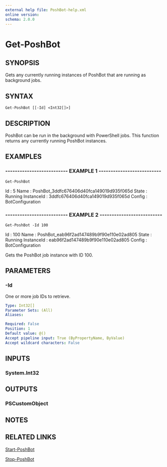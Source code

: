 ```yaml
---
external help file: PoshBot-help.xml
online version: 
schema: 2.0.0
---
```


# Get-PoshBot

## SYNOPSIS
Gets any currently running instances of PoshBot that are running as background jobs.

## SYNTAX

```
Get-PoshBot [[-Id] <Int32[]>]
```

## DESCRIPTION
PoshBot can be run in the background with PowerShell jobs.
This function returns
any currently running PoshBot instances.

## EXAMPLES

### -------------------------- EXAMPLE 1 --------------------------
```
Get-PoshBot
```

Id         : 5
Name       : PoshBot_3ddfc676406d40fca149019d935f065d
State      : Running
InstanceId : 3ddfc676406d40fca149019d935f065d
Config     : BotConfiguration

### -------------------------- EXAMPLE 2 --------------------------
```
Get-PoshBot -Id 100
```

Id         : 100
Name       : PoshBot_eab96f2ad147489b9f90e110e02ad805
State      : Running
InstanceId : eab96f2ad147489b9f90e110e02ad805
Config     : BotConfiguration

Gets the PoshBot job instance with ID 100.

## PARAMETERS

### -Id
One or more job IDs to retrieve.

```yaml
Type: Int32[]
Parameter Sets: (All)
Aliases: 

Required: False
Position: 1
Default value: @()
Accept pipeline input: True (ByPropertyName, ByValue)
Accept wildcard characters: False
```

## INPUTS

### System.Int32

## OUTPUTS

### PSCustomObject

## NOTES

## RELATED LINKS

[Start-PoshBot]()

[Stop-PoshBot]()

